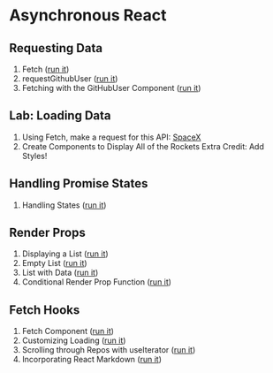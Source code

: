 # Asynchronous React

## Requesting Data

1. Fetch ([run it](https://codesandbox.io/s/dry-sea-wmw8w?file=/src/index.js))
2. requestGithubUser ([run it](https://codesandbox.io/s/happy-hypatia-hu6e6?file=/src/index.js))
3. Fetching with the GitHubUser Component ([run it](https://codesandbox.io/s/crazy-borg-xyw0m?file=/src/App.js))

## Lab: Loading Data 

1. Using Fetch, make a request for this API: [SpaceX](https://api.spacexdata.com/v4/rockets)
2. Create Components to Display All of the Rockets
Extra Credit: Add Styles!

## Handling Promise States

1. Handling States ([run it](https://codesandbox.io/s/funny-architecture-9hwg4?file=/src/App.js))

## Render Props

1. Displaying a List ([run it](https://codesandbox.io/s/great-knuth-iq8qu?file=/src/App.js))
2. Empty List ([run it](https://codesandbox.io/s/eager-http-zgou9?file=/src/App.js))
3. List with Data ([run it](https://codesandbox.io/s/affectionate-tdd-0mucp?file=/src/App.js))
4. Conditional Render Prop Function ([run it](https://codesandbox.io/s/suspicious-sara-3dtyy?file=/src/App.js))

## Fetch Hooks

1. Fetch Component ([run it](https://codesandbox.io/s/zen-cloud-7nin3?file=/src/App.js))
2. Customizing Loading ([run it](https://codesandbox.io/s/agitated-raman-46dzb?file=/src/App.js))
3. Scrolling through Repos with useIterator ([run it](https://codesandbox.io/s/mystifying-cookies-nn1xl?file=/src/App.js))
4. Incorporating React Markdown ([run it](https://codesandbox.io/s/cocky-fog-h6xde?file=/src/App.js))
